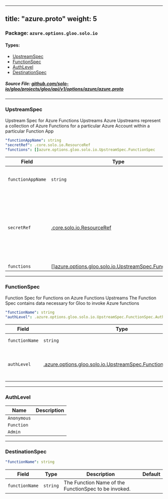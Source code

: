 
---
title: "azure.proto"
weight: 5
---

<!-- Code generated by solo-kit. DO NOT EDIT. -->


### Package: `azure.options.gloo.solo.io` 
#### Types:


- [UpstreamSpec](#upstreamspec)
- [FunctionSpec](#functionspec)
- [AuthLevel](#authlevel)
- [DestinationSpec](#destinationspec)
  



##### Source File: [github.com/solo-io/gloo/projects/gloo/api/v1/options/azure/azure.proto](https://github.com/solo-io/gloo/blob/master/projects/gloo/api/v1/options/azure/azure.proto)





---
### UpstreamSpec

 
Upstream Spec for Azure Functions Upstreams
Azure Upstreams represent a collection of Azure Functions for a particular Azure Account
within a particular Function App

```yaml
"functionAppName": string
"secretRef": .core.solo.io.ResourceRef
"functions": []azure.options.gloo.solo.io.UpstreamSpec.FunctionSpec

```

| Field | Type | Description | Default |
| ----- | ---- | ----------- |----------- | 
| `functionAppName` | `string` | The Name of the Azure Function App where the functions are grouped. |  |
| `secretRef` | [.core.solo.io.ResourceRef](../../../../../../../../solo-kit/api/v1/ref.proto.sk/#resourceref) | A [Gloo Secret Ref](https://gloo.solo.io/introduction/architecture/concepts/#Secrets) to an [Azure Publish Profile JSON file](https://azure.microsoft.com/en-us/downloads/publishing-profile-overview/). {{ hide_not_implemented "Azure Secrets can be created with `glooctl secret create azure ...`" }} Note that this secret is not required unless Function Discovery is enabled. |  |
| `functions` | [[]azure.options.gloo.solo.io.UpstreamSpec.FunctionSpec](../azure.proto.sk/#functionspec) |  |  |




---
### FunctionSpec

 
Function Spec for Functions on Azure Functions Upstreams
The Function Spec contains data necessary for Gloo to invoke Azure functions

```yaml
"functionName": string
"authLevel": .azure.options.gloo.solo.io.UpstreamSpec.FunctionSpec.AuthLevel

```

| Field | Type | Description | Default |
| ----- | ---- | ----------- |----------- | 
| `functionName` | `string` | The Name of the Azure Function as it appears in the Azure Functions Portal. |  |
| `authLevel` | [.azure.options.gloo.solo.io.UpstreamSpec.FunctionSpec.AuthLevel](../azure.proto.sk/#authlevel) | Auth Level can bve either "anonymous" "function" or "admin" See https://vincentlauzon.com/2017/12/04/azure-functions-http-authorization-levels/ for more details. |  |




---
### AuthLevel



| Name | Description |
| ----- | ----------- | 
| `Anonymous` |  |
| `Function` |  |
| `Admin` |  |




---
### DestinationSpec



```yaml
"functionName": string

```

| Field | Type | Description | Default |
| ----- | ---- | ----------- |----------- | 
| `functionName` | `string` | The Function Name of the FunctionSpec to be invoked. |  |





<!-- Start of HubSpot Embed Code -->
<script type="text/javascript" id="hs-script-loader" async defer src="//js.hs-scripts.com/5130874.js"></script>
<!-- End of HubSpot Embed Code -->
